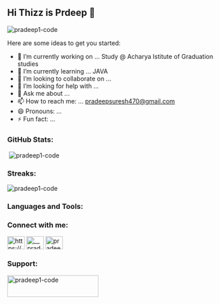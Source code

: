 ## Hi Thizz is Prdeep 👋

<p align="left"> <img src="https://komarev.com/ghpvc/?username=pradeep1-code&label=Profile%20views&color=0e75b6&style=flat" alt="pradeep1-code" /> </p>

Here are some ideas to get you started:

- 🔭 I’m currently working on ...      Study @ Acharya Istitute of Graduation studies
- 🌱 I’m currently learning ...        JAVA
- 👯 I’m looking to collaborate on ...
- 🤔 I’m looking for help with ...
- 💬 Ask me about ...
- 📫 How to reach me: ...              pradeepsuresh470@gmail.com
- 😄 Pronouns: ...
- ⚡ Fun fact: ...
<h3 align="left">GitHub Stats:</h3>

<p>&nbsp;<img align="center" src="https://github-readme-stats.vercel.app/api?username=pradeep1-code&show_icons=true&locale=en" alt="pradeep1-code" /></p>

<h3 align="left">Streaks:</h3>

<p><img align="center" src="https://github-readme-streak-stats.herokuapp.com/?user=pradeep1-code&" alt="pradeep1-code" /></p>

<h3 align="left">Languages and Tools:</h3>
<h3 align="left">Connect with me:</h3>
<p align="left">
<a href="https://linkedin.com/in/pradeep-suresh-241a577331" target="blank"><img align="center" src="https://raw.githubusercontent.com/rahuldkjain/github-profile-readme-generator/master/src/images/icons/Social/linked-in-alt.svg" alt="https://pradeep-suresh" height="30" width="40" /></a>
<a href="https://instagram.com/__pradeep_85" target="blank"><img align="center" src="https://raw.githubusercontent.com/rahuldkjain/github-profile-readme-generator/master/src/images/icons/Social/instagram.svg" alt="__pradeep_85" height="30" width="40" /></a>
<img align="center" src="https://raw.githubusercontent.com/rahuldkjain/github-profile-readme-generator/master/src/images/icons/Social/leet-code.svg" alt="pradeep1-code" height="30" width="40" /></a>
</p>


<h3 align="left">Support:</h3>
<p><a href="https://www.buymeacoffee.com/pradeep1-code"> <img align="left" src="https://cdn.buymeacoffee.com/buttons/v2/default-yellow.png" height="50" width="210" alt="pradeep1-code" /></a></p><br><br>
